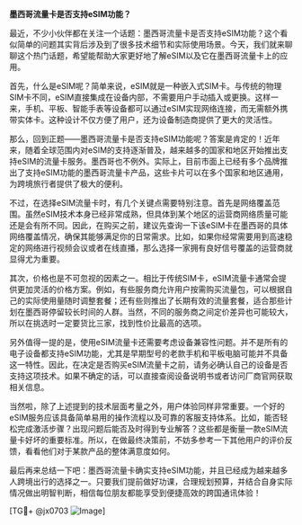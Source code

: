 **墨西哥流量卡是否支持eSIM功能？**

最近，不少小伙伴都在关注一个话题：墨西哥流量卡是否支持eSIM功能？这个看似简单的问题其实背后涉及到了很多技术细节和实际使用场景。今天，我们就来聊聊这个热门话题，希望能帮助大家更好地了解eSIM以及它在墨西哥流量卡上的应用。

首先，什么是eSIM呢？简单来说，eSIM就是一种嵌入式SIM卡。与传统的物理SIM卡不同，eSIM直接集成在设备内部，不需要用户手动插入或更换。这样一来，手机、平板、智能手表等设备都可以通过eSIM实现网络连接，而无需额外携带实体卡。这种设计不仅方便了用户，还为设备制造商提供了更大的灵活性。

那么，回到正题——墨西哥流量卡是否支持eSIM功能呢？答案是肯定的！近年来，随着全球范围内对eSIM的支持逐渐普及，越来越多的国家和地区开始推出支持eSIM的流量卡服务。墨西哥也不例外。实际上，目前市面上已经有多个品牌推出了支持eSIM功能的墨西哥流量卡产品，这些卡片可以在多个国家和地区通用，为跨境旅行者提供了极大的便利。

不过，在选择eSIM流量卡时，有几个关键点需要特别注意。首先是网络覆盖范围。虽然eSIM技术本身已经非常成熟，但具体到某个地区的运营商网络质量可能还是会有所不同。因此，在购买之前，建议先查询一下该eSIM卡在墨西哥的具体网络覆盖情况，确保其能够满足你的日常需求。比如，如果你经常需要用到高速稳定的网络进行视频会议或者在线直播，那么选择一家拥有良好信号覆盖的运营商就显得尤为重要。

其次，价格也是不可忽视的因素之一。相比于传统SIM卡，eSIM流量卡通常会提供更加灵活的价格方案。例如，有些服务商允许用户按需购买流量包，可以根据自己的实际使用量随时调整套餐；还有些则推出了长期有效的流量套餐，适合那些计划在墨西哥停留较长时间的人群。当然，不同的服务商之间定价差异也可能较大，所以在挑选时一定要货比三家，找到性价比最高的选项。

另外值得一提的是，使用eSIM流量卡还需要考虑设备兼容性问题。并不是所有的电子设备都支持eSIM功能，尤其是早期型号的老款手机和平板电脑可能并不具备这一特性。因此，在决定是否购买eSIM流量卡之前，请务必确认自己的设备是否支持这项技术。如果不确定的话，可以直接查阅设备说明书或者访问厂商官网获取相关信息。

当然啦，除了上述提到的技术层面考量之外，用户体验同样非常重要。一个好的eSIM服务应该具备简单易用的操作流程以及可靠的客服支持体系。比如，能否轻松完成激活步骤？出现问题后能否及时得到专业解答？这些都是衡量一款eSIM流量卡好坏的重要标准。所以，在做最终决策前，不妨多参考一下其他用户的评价反馈，看看他们对于某款产品的整体满意度如何。

最后再来总结一下吧：墨西哥流量卡确实支持eSIM功能，并且已经成为越来越多人跨境出行的选择之一。只要我们提前做好功课，合理规划预算，并结合自身实际情况做出明智判断，相信每位朋友都能享受到便捷高效的跨国通讯体验！

[TG💪+ @jx0703 ![Image](https://github.com/user-attachments/assets/dbca1d08-cadb-493c-b0ec-ad6f7a83f270)]